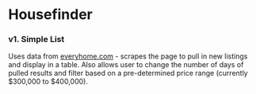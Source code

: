 # Housefinder

### v1. Simple List

Uses data from [everyhome.com](http://everyhome.com "Every Home") - scrapes the page to pull in new listings and display in a table. Also allows user to change the number of days of pulled results and filter based on a pre-determined price range (currently $300,000 to $400,000).
